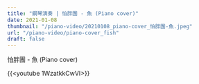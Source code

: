 ```yaml
---
title: "鋼琴演奏 | 怕胖團 - 魚 (Piano cover)"
date: 2021-01-08
thumbnail: "/piano-video/20210108_piano-cover_怕胖團-魚.jpeg"
url: "/piano-video/piano-cover_fish"
draft: false
---
```


怕胖團 - 魚 (Piano cover)

{{<youtube 1WzatkkCwVI>}}

